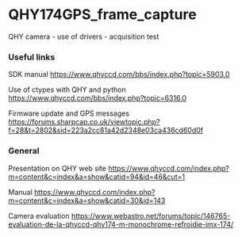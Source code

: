 # QHY174GPS_frame_capture
QHY camera - use of drivers - acquisition test

### Useful links 

SDK manual
https://www.qhyccd.com/bbs/index.php?topic=5903.0

Use of ctypes with QHY and python
https://www.qhyccd.com/bbs/index.php?topic=6316.0

Firmware update and GPS messages
https://forums.sharpcap.co.uk/viewtopic.php?f=28&t=2802&sid=223a2cc81a42d2348e03ca436cd60d0f

### General

Presentation on QHY web site
https://www.qhyccd.com/index.php?m=content&c=index&a=show&catid=94&id=46&cut=1

Manual
https://www.qhyccd.com/index.php?m=content&c=index&a=show&catid=30&id=143

Camera evaluation
https://www.webastro.net/forums/topic/146765-evaluation-de-la-qhyccd-qhy174-m-monochrome-refroidie-imx-174/

